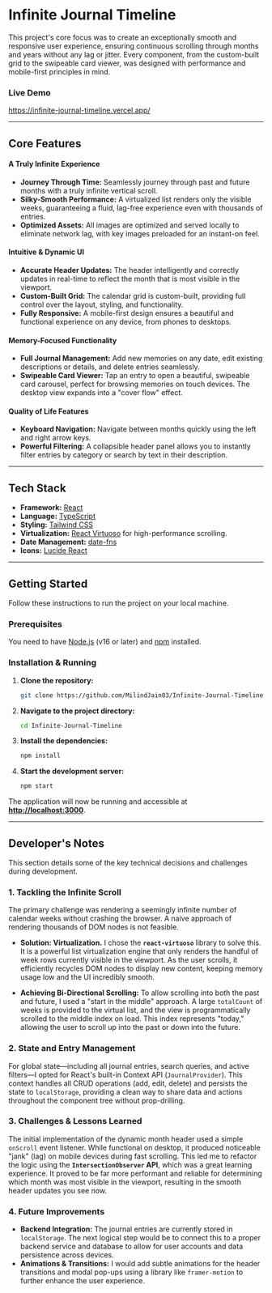 
# Infinite Journal Timeline


This project's core focus was to create an exceptionally smooth and responsive user experience, ensuring continuous scrolling through months and years without any lag or jitter. Every component, from the custom-built grid to the swipeable card viewer, was designed with performance and mobile-first principles in mind.

### Live Demo
https://infinite-journal-timeline.vercel.app/

---

## Core Features

#### A Truly Infinite Experience
-   **Journey Through Time:** Seamlessly journey through past and future months with a truly infinite vertical scroll.
-   **Silky-Smooth Performance:** A virtualized list renders only the visible weeks, guaranteeing a fluid, lag-free experience even with thousands of entries.
-   **Optimized Assets:** All images are optimized and served locally to eliminate network lag, with key images preloaded for an instant-on feel.

#### Intuitive & Dynamic UI
-   **Accurate Header Updates:** The header intelligently and correctly updates in real-time to reflect the month that is most visible in the viewport.
-   **Custom-Built Grid:** The calendar grid is custom-built, providing full control over the layout, styling, and functionality.
-   **Fully Responsive:** A mobile-first design ensures a beautiful and functional experience on any device, from phones to desktops.

#### Memory-Focused Functionality
-   **Full Journal Management:** Add new memories on any date, edit existing descriptions or details, and delete entries seamlessly.
-   **Swipeable Card Viewer:** Tap an entry to open a beautiful, swipeable card carousel, perfect for browsing memories on touch devices. The desktop view expands into a "cover flow" effect.

#### Quality of Life Features
-   **Keyboard Navigation:** Navigate between months quickly using the left and right arrow keys.
-   **Powerful Filtering:** A collapsible header panel allows you to instantly filter entries by category or search by text in their description.

---

## Tech Stack

-   **Framework:** [React](https://reactjs.org/)
-   **Language:** [TypeScript](https://www.typescriptlang.org/)
-   **Styling:** [Tailwind CSS](https://tailwindcss.com/)
-   **Virtualization:** [React Virtuoso](https://virtuoso.dev/) for high-performance scrolling.
-   **Date Management:** [date-fns](https://date-fns.org/)
-   **Icons:** [Lucide React](https://lucide.dev/)

---

## Getting Started

Follow these instructions to run the project on your local machine.

### Prerequisites

You need to have [Node.js](https://nodejs.org/) (v16 or later) and [npm](https://www.npmjs.com/) installed.

### Installation & Running

1.  **Clone the repository:**
    ```bash
    git clone https://github.com/MilindJain03/Infinite-Journal-Timeline.git
    ```
2.  **Navigate to the project directory:**
    ```bash
    cd Infinite-Journal-Timeline
    ```
3.  **Install the dependencies:**
    ```bash
    npm install
    ```
4.  **Start the development server:**
    ```bash
    npm start
    ```

The application will now be running and accessible at **[http://localhost:3000](http://localhost:3000)**.

---

## Developer's Notes

This section details some of the key technical decisions and challenges during development.

### 1. Tackling the Infinite Scroll

The primary challenge was rendering a seemingly infinite number of calendar weeks without crashing the browser. A naive approach of rendering thousands of DOM nodes is not feasible.

-   **Solution: Virtualization.** I chose the **`react-virtuoso`** library to solve this. It is a powerful list virtualization engine that only renders the handful of week rows currently visible in the viewport. As the user scrolls, it efficiently recycles DOM nodes to display new content, keeping memory usage low and the UI incredibly smooth.

-   **Achieving Bi-Directional Scrolling:** To allow scrolling into both the past and future, I used a "start in the middle" approach. A large `totalCount` of weeks is provided to the virtual list, and the view is programmatically scrolled to the middle index on load. This index represents "today," allowing the user to scroll up into the past or down into the future.

### 2. State and Entry Management

For global state—including all journal entries, search queries, and active filters—I opted for React's built-in Context API (`JournalProvider`). This context handles all CRUD operations (add, edit, delete) and persists the state to `localStorage`, providing a clean way to share data and actions throughout the component tree without prop-drilling.

### 3. Challenges & Lessons Learned

The initial implementation of the dynamic month header used a simple `onScroll` event listener. While functional on desktop, it produced noticeable "jank" (lag) on mobile devices during fast scrolling. This led me to refactor the logic using the **`IntersectionObserver` API**, which was a great learning experience. It proved to be far more performant and reliable for determining which month was most visible in the viewport, resulting in the smooth header updates you see now.

### 4. Future Improvements

-   **Backend Integration:** The journal entries are currently stored in `localStorage`. The next logical step would be to connect this to a proper backend service and database to allow for user accounts and data persistence across devices.
-   **Animations & Transitions:** I would add subtle animations for the header transitions and modal pop-ups using a library like `framer-motion` to further enhance the user experience.
